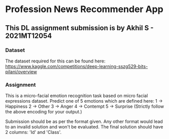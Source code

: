 # Profession News Recommender App
## This DL assignment submission is by Akhil S - 2021MT12054

### Dataset
The dataset required for this can be found here:
https://www.kaggle.com/competitions/deep-learning-sszg529-bits-pilani/overview

### Assignment
This is a micro-facial emotion recognition task based on micro facial expressions dataset. Predict one of 5 emotions which are defined here:
1 -> Happiness
2 -> Other
3 -> Anger
4 -> Contempt
5 -> Surprise
(Strictly follow the above encoding for your output.)

Submission should be as per the format given. Any other format would lead to an invalid solution and won't be evaluated. The final solution should have 2 columns: 'Id' and 'Class'.